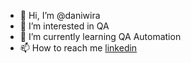 - 👋 Hi, I’m @daniwira
- 👀 I’m interested in QA
- 🌱 I’m currently learning QA Automation
- 📫 How to reach me 
     <a href="https://www.linkedin.com/in/dani-wira-sasmita/" rel="nofollow">linkedin</a>

<!---
daniwira/daniwira is a ✨ special ✨ repository because its `README.md` (this file) appears on your GitHub profile.
You can click the Preview link to take a look at your changes.
--->
